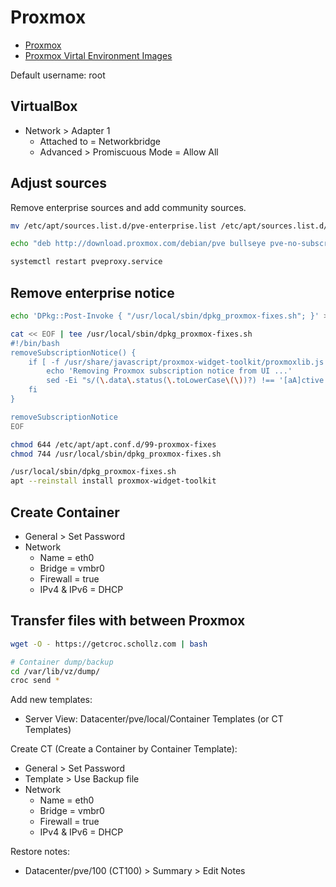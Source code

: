# Proxmox

* [Proxmox](https://www.proxmox.com/)
* [Proxmox Virtal Environment Images](https://www.proxmox.com/en/downloads/category/iso-images-pve)

Default username: root

## VirtualBox

* Network > Adapter 1
  * Attached to = Networkbridge
  * Advanced > Promiscuous Mode = Allow All

## Adjust sources

Remove enterprise sources and add community sources.

```bash
mv /etc/apt/sources.list.d/pve-enterprise.list /etc/apt/sources.list.d/pve-enterprise.list.disabled

echo "deb http://download.proxmox.com/debian/pve bullseye pve-no-subscription" > /etc/apt/sources.list.d/pve-community.list

systemctl restart pveproxy.service
```

## Remove enterprise notice

```bash
echo 'DPkg::Post-Invoke { "/usr/local/sbin/dpkg_proxmox-fixes.sh"; }' > /etc/apt/apt.conf.d/99-proxmox-fixes

cat << EOF | tee /usr/local/sbin/dpkg_proxmox-fixes.sh
#!/bin/bash
removeSubscriptionNotice() {
    if [ -f /usr/share/javascript/proxmox-widget-toolkit/proxmoxlib.js ]; then
        echo 'Removing Proxmox subscription notice from UI ...'
        sed -Ei "s/(\.data\.status(\.toLowerCase\(\))?) !== '[aA]ctive'/\1 === 'no-more-nagging'/" /usr/share/javascript/proxmox-widget-toolkit/proxmoxlib.js
    fi
}

removeSubscriptionNotice
EOF

chmod 644 /etc/apt/apt.conf.d/99-proxmox-fixes
chmod 744 /usr/local/sbin/dpkg_proxmox-fixes.sh

/usr/local/sbin/dpkg_proxmox-fixes.sh
apt --reinstall install proxmox-widget-toolkit
```

## Create Container

* General > Set Password
* Network
  * Name = eth0
  * Bridge = vmbr0
  * Firewall = true
  * IPv4 & IPv6 = DHCP

## Transfer files with between Proxmox

```bash
wget -O - https://getcroc.schollz.com | bash

# Container dump/backup
cd /var/lib/vz/dump/
croc send *
```

Add new templates:

* Server View: Datacenter/pve/local/Container Templates (or CT Templates)

Create CT (Create a Container by Container Template):

* General > Set Password
* Template > Use Backup file
* Network
  * Name = eth0
  * Bridge = vmbr0
  * Firewall = true
  * IPv4 & IPv6 = DHCP

Restore notes:

* Datacenter/pve/100 (CT100) > Summary > Edit Notes
